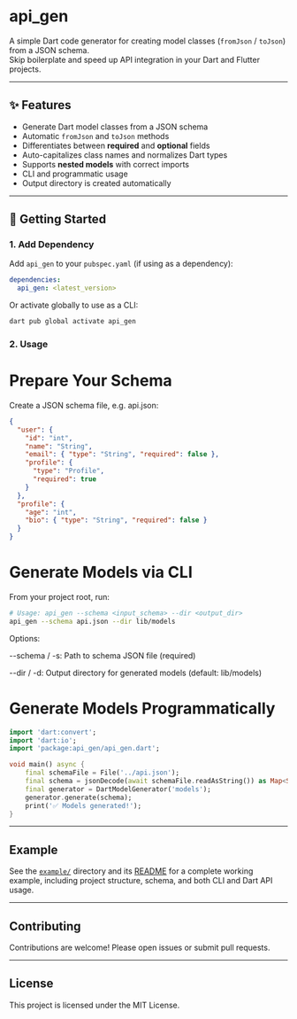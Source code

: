 # api_gen

A simple Dart code generator for creating model classes (`fromJson` / `toJson`) from a JSON schema.  
Skip boilerplate and speed up API integration in your Dart and Flutter projects.

---

## ✨ Features

- Generate Dart model classes from a JSON schema
- Automatic `fromJson` and `toJson` methods
- Differentiates between **required** and **optional** fields
- Auto-capitalizes class names and normalizes Dart types
- Supports **nested models** with correct imports
- CLI and programmatic usage
- Output directory is created automatically

---

## 🚀 Getting Started

### 1. Add Dependency

Add `api_gen` to your `pubspec.yaml` (if using as a dependency):

```yaml
dependencies:
  api_gen: <latest_version>
```

Or activate globally to use as a CLI:

```sh
dart pub global activate api_gen
```

### 2. Usage

# Prepare Your Schema

Create a JSON schema file, e.g. api.json:

```json
{
  "user": {
    "id": "int",
    "name": "String",
    "email": { "type": "String", "required": false },
    "profile": {
      "type": "Profile",
      "required": true
    }
  },
  "profile": {
    "age": "int",
    "bio": { "type": "String", "required": false }
  }
}
```

# Generate Models via CLI

From your project root, run:

```sh
# Usage: api_gen --schema <input_schema> --dir <output_dir>
api_gen --schema api.json --dir lib/models
```

Options:

--schema / -s: Path to schema JSON file (required)

--dir / -d: Output directory for generated models (default: lib/models)

# Generate Models Programmatically

```dart
import 'dart:convert';
import 'dart:io';
import 'package:api_gen/api_gen.dart';

void main() async {
	final schemaFile = File('../api.json');
	final schema = jsonDecode(await schemaFile.readAsString()) as Map<String, dynamic>;
	final generator = DartModelGenerator('models');
	generator.generate(schema);
	print('✅ Models generated!');
}
```

---

## Example

See the [`example/`](example/) directory and its [README](example/README.md) for a complete working example, including project structure, schema, and both CLI and Dart API usage.

---

## Contributing

Contributions are welcome! Please open issues or submit pull requests.

---

## License

This project is licensed under the MIT License.
